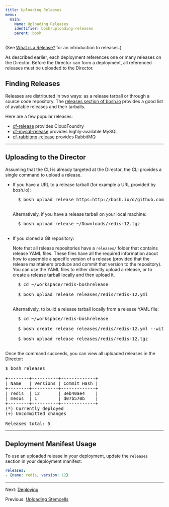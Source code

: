 ```yaml
---
title: Uploading Releases
menu:
  main:
    Name: Uploading Releases
    identifier: bosh/uploading-releases
    parent: bosh
---
```


(See [What is a Release?](release.html) for an introduction to releases.)

As described earlier, each deployment references one or many releases on the Director. Before the Director can form a deployment, all referenced releases must be uploaded to the Director.

## <a id='find'></a> Finding Releases

Releases are distributed in two ways: as a release tarball or through a source code repository. The [releases section of bosh.io](http://bosh.io/releases) provides a good list of available releases and their tarballs.

Here are a few popular releases:

- [cf-release](http://bosh.io/releases/github.com/cloudfoundry/cf-release) provides CloudFoundry
- [cf-mysql-release](http://bosh.io/releases/github.com/cloudfoundry/cf-mysql-release) provides highly-available MySQL
- [cf-rabbitmq-release](http://bosh.io/releases/github.com/pivotal-cf/cf-rabbitmq-release) provides RabbitMQ

---
## <a id='upload'></a> Uploading to the Director

Assuming that the CLI is already targeted at the Director, the CLI provides a single command to upload a release.

- If you have a URL to a release tarball (for example a URL provided by bosh.io):

	<pre class="terminal">
	$ bosh upload release https:http://bosh.io/d/github.com/cloudfoundry/cf-release
	</pre>

	Alternatively, if you have a release tarball on your local machine:

	<pre class="terminal">
	$ bosh upload release ~/Downloads/redis-12.tgz
	</pre>

- If you cloned a Git repository:

    Note that all release repositories have a `releases/` folder that contains release YAML files. These files have all the required information about how to assemble a specific version of a release (provided that the release maintainers produce and commit that version to the repository). You can use the YAML files to either directly upload a release, or to create a release tarball locally and then upload it.

    <pre class="terminal">
	$ cd ~/workspace/redis-boshrelease

	$ bosh upload release releases/redis/redis-12.yml
	</pre>

	Alternatively, to build a release tarball locally from a release YAML file:

	<pre class="terminal">
	$ cd ~/workspace/redis-boshrelease

	$ bosh create release releases/redis/redis-12.yml --with-tarball

	$ bosh upload release releases/redis/redis-12.tgz
	</pre>

Once the command succeeds, you can view all uploaded releases in the Director:

<pre class="terminal">
$ bosh releases

+--------+----------+-------------+
| Name   | Versions | Commit Hash |
+--------+----------+-------------+
| redis  | 12       | 3eb40ae4    |
| mesos  | 1        | d07b570b    |
+--------+----------+-------------+
(*) Currently deployed
(+) Uncommitted changes

Releases total: 5
</pre>

---
## <a id='using'></a> Deployment Manifest Usage

To use an uploaded release in your deployment, update the `releases` section in your deployment manifest:

```yaml
releases:
- {name: redis, version: 12}
```

---
Next: [Deploying](deploying.html)

Previous: [Uploading Stemcells](uploading-stemcells.html)
